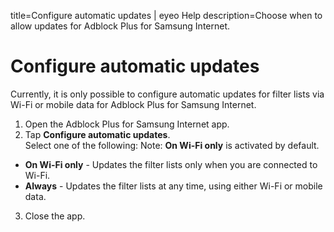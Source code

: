 title=Configure automatic updates | eyeo Help
description=Choose when to allow updates for Adblock Plus for Samsung Internet.

# Configure automatic updates

Currently, it is only possible to configure automatic updates for filter lists via Wi-Fi or mobile data for Adblock Plus for Samsung Internet.

1. Open the Adblock Plus for Samsung Internet app.
2. Tap **Configure automatic updates**.
<br>Select one of the following:
 Note: **On Wi-Fi only** is activated by default.
 - **On Wi-Fi only** - Updates the filter lists only when you are connected to Wi-Fi.
 - **Always** - Updates the filter lists at any time, using either Wi-Fi or mobile data.
3. Close the app.
